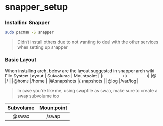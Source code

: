 # snapper_setup
### Installing Snapper
```bash
sudo pacman -S snapper
```
> Didn't install others due to not wanting to deal with the other services when setting up snapper

### Basic Layout
When installing arch, below are the layout suggested in snapper arch wiki
File System Layout
|  Subvolume | Mountpoint |
|:----------:|:----------:|
|@           |/           |
|@home       |/home       |
|@.snapshots |/.snapshots |
|@log        |/var/log    |
> In case you're like me, using swapfile as swap, make sure to create a swap subvolume too

|  Subvolume | Mountpoint |
|:----------:|:----------:|
|@swap       |/swap       |

